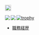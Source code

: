 <p align="left">
  <a href="http://twitter.com/biosugar0">
    <img height="20" src="https://img.shields.io/twitter/follow/biosugar0?label=Twitter&logo=twitter&style=flat" />
  </a>
</p>
  
<a href="https://github.com/biosugar0/github-readme-stats">
  <img align="left" src="https://github-readme-stats.vercel.app/api?username=biosugar0&count_private=true&show_icons=true&theme=blue-green" />
</a>
<a href="https://github.com/biosugar0/github-readme-stats">
  <img align="left" src="https://github-readme-stats.vercel.app/api/top-langs/?username=biosugar0&hide=java,html&theme=blue-green" />
</a>

[![trophy](https://github-profile-trophy.vercel.app/?username=biosugar0&theme=onedark)](https://github.com/ryo-ma/github-profile-trophy)

- [職務経歴](https://github.com/biosugar0/curriculum-vitae)
